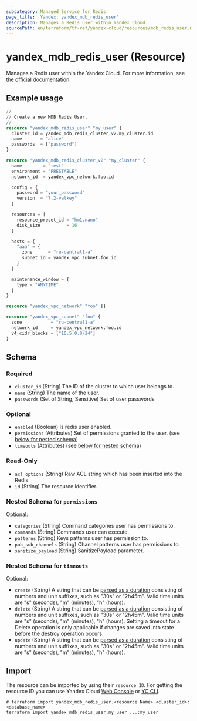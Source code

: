 ```yaml
---
subcategory: Managed Service for Redis
page_title: 'Yandex: yandex_mdb_redis_user'
description: Manages a Redis user within Yandex Cloud.
sourcePath: en/terraform/tf-ref/yandex-cloud/resources/mdb_redis_user.md
---
```


# yandex_mdb_redis_user (Resource)

Manages a Redis user within the Yandex Cloud. For more information, see [the official documentation](https://yandex.cloud/docs/managed-redis/).

## Example usage

```terraform
//
// Create a new MDB Redis User.
//
resource "yandex_mdb_redis_user" "my_user" {
  cluster_id = yandex_mdb_redis_cluster_v2.my_cluster.id
  name       = "alice"
  passwords  = ["password"]
}

resource "yandex_mdb_redis_cluster_v2" "my_cluster" {
  name        = "test"
  environment = "PRESTABLE"
  network_id  = yandex_vpc_network.foo.id

  config = {
    password = "your_password"
    version  = "7.2-valkey"
  }

  resources = {
    resource_preset_id = "hm1.nano"
    disk_size          = 16
  }

  hosts = {
    "aaa" = {
      zone      = "ru-central1-a"
      subnet_id = yandex_vpc_subnet.foo.id
    }
  }

  maintenance_window = {
    type = "ANYTIME"
  }
}

resource "yandex_vpc_network" "foo" {}

resource "yandex_vpc_subnet" "foo" {
  zone           = "ru-central1-a"
  network_id     = yandex_vpc_network.foo.id
  v4_cidr_blocks = ["10.5.0.0/24"]
}
```

<!-- schema generated by tfplugindocs -->
## Schema

### Required

- `cluster_id` (String) The ID of the cluster to which user belongs to.
- `name` (String) The name of the user.
- `passwords` (Set of String, Sensitive) Set of user passwords

### Optional

- `enabled` (Boolean) Is redis user enabled.
- `permissions` (Attributes) Set of permissions granted to the user. (see [below for nested schema](#nestedatt--permissions))
- `timeouts` (Attributes) (see [below for nested schema](#nestedatt--timeouts))

### Read-Only

- `acl_options` (String) Raw ACL string which has been inserted into the Redis
- `id` (String) The resource identifier.

<a id="nestedatt--permissions"></a>
### Nested Schema for `permissions`

Optional:

- `categories` (String) Command categories user has permissions to.
- `commands` (String) Commands user can execute.
- `patterns` (String) Keys patterns user has permission to.
- `pub_sub_channels` (String) Channel patterns user has permissions to.
- `sanitize_payload` (String) SanitizePayload parameter.


<a id="nestedatt--timeouts"></a>
### Nested Schema for `timeouts`

Optional:

- `create` (String) A string that can be [parsed as a duration](https://pkg.go.dev/time#ParseDuration) consisting of numbers and unit suffixes, such as "30s" or "2h45m". Valid time units are "s" (seconds), "m" (minutes), "h" (hours).
- `delete` (String) A string that can be [parsed as a duration](https://pkg.go.dev/time#ParseDuration) consisting of numbers and unit suffixes, such as "30s" or "2h45m". Valid time units are "s" (seconds), "m" (minutes), "h" (hours). Setting a timeout for a Delete operation is only applicable if changes are saved into state before the destroy operation occurs.
- `update` (String) A string that can be [parsed as a duration](https://pkg.go.dev/time#ParseDuration) consisting of numbers and unit suffixes, such as "30s" or "2h45m". Valid time units are "s" (seconds), "m" (minutes), "h" (hours).

## Import

The resource can be imported by using their `resource ID`. For getting the resource ID you can use Yandex Cloud [Web Console](https://console.yandex.cloud) or [YC CLI](https://yandex.cloud/docs/cli/quickstart).

```shell
# terraform import yandex_mdb_redis_user.<resource Name> <cluster_id>:<database_name>
terraform import yandex_mdb_redis_user.my_user ...:my_user
```
